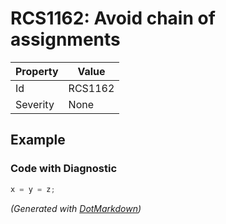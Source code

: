 # RCS1162: Avoid chain of assignments

| Property | Value   |
| -------- | ------- |
| Id       | RCS1162 |
| Severity | None    |

## Example

### Code with Diagnostic

```csharp
x = y = z;
```


*\(Generated with [DotMarkdown](http://github.com/JosefPihrt/DotMarkdown)\)*